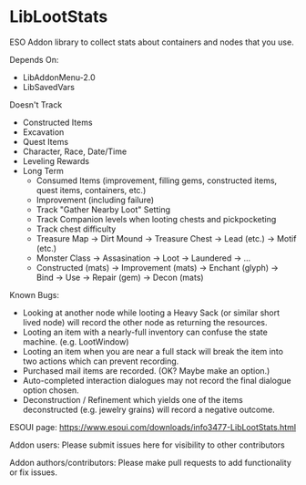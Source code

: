# LibLootStats
ESO Addon library to collect stats about containers and nodes that you use.

Depends On:
* LibAddonMenu-2.0
* LibSavedVars

Doesn't Track
* Constructed Items
* Excavation
* Quest Items
* Character, Race, Date/Time
* Leveling Rewards
* Long Term
  - Consumed Items (improvement, filling gems, constructed items, quest items, containers, etc.)
  - Improvement (including failure)
  - Track "Gather Nearby Loot" Setting
  - Track Companion levels when looting chests and pickpocketing
  - Track chest difficulty
  - Treasure Map -> Dirt Mound -> Treasure Chest -> Lead (etc.) -> Motif (etc.)
  - Monster Class -> Assasination -> Loot -> Laundered -> ...
  - Constructed (mats) -> Improvement (mats) -> Enchant (glyph) -> Bind -> Use -> Repair (gem) -> Decon (mats)

Known Bugs:
* Looking at another node while looting a Heavy Sack (or similar short lived node) will record the other node as returning the resources.
* Looting an item with a nearly-full inventory can confuse the state machine. (e.g. LootWindow)
* Looting an item when you are near a full stack will break the item into two actions which can prevent recording.
* Purchased mail items are recorded. (OK? Maybe make an option.)
* Auto-completed interaction dialogues may not record the final dialogue option chosen.
* Deconstruction / Refinement which yields one of the items deconstructed (e.g. jewelry grains) will record a negative outcome.

ESOUI page: https://www.esoui.com/downloads/info3477-LibLootStats.html

Addon users: Please submit issues here for visibility to other contributors

Addon authors/contributors: Please make pull requests to add functionality or fix issues.

